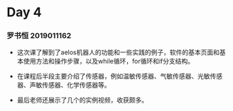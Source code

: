 # Day 4 #

### 罗书恒  2019011162 ###

* 这次课了解到了aelos机器人的功能和一些实践的例子，软件的基本页面和基本使用方法和操作步骤，以及while循环，for循环和if分支结构。

* 在课程后半段主要介绍了传感器，例如温敏传感器、气敏传感器、光敏传感器、声敏传感器、化学传感器等。

* 最后老师还展示了几个的实例视频，收获颇多。